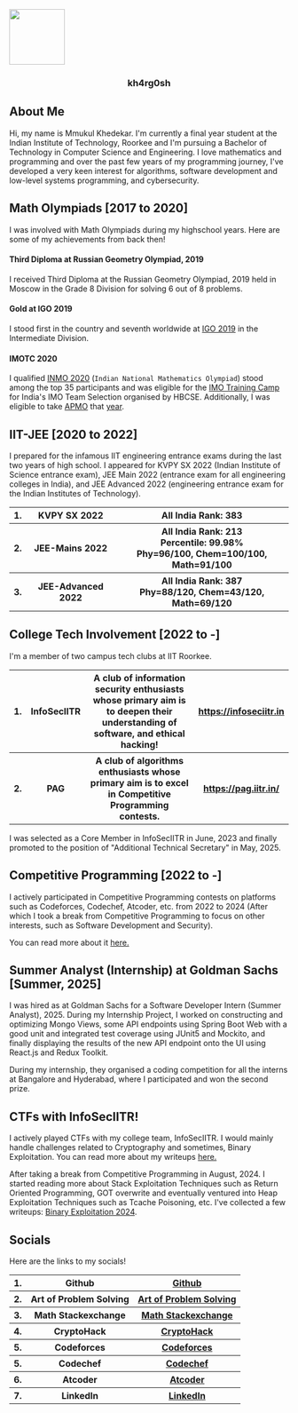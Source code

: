 <!-- ---
title: Hi there 👋
toc: false
--- -->
<img src="images/logo.jpg" align="center" width="100px"/>
<h3 style="text-align: center;">kh4rg0sh</h3>

## About Me
Hi, my name is Mmukul Khedekar. I'm currently a final year student at the Indian Institute of Technology, Roorkee and I'm pursuing a Bachelor of Technology in Computer Science and Engineering. I love mathematics and programming and over the past few years of my programming journey, I've developed a very keen interest for algorithms, software development and low-level systems programming, and cybersecurity. 

## Math Olympiads [2017 to 2020]
I was involved with Math Olympiads during my highschool years. Here are some of my achievements from back then!

#### Third Diploma at Russian Geometry Olympiad, 2019
I received Third Diploma at the Russian Geometry Olympiad, 2019 held in Moscow in the Grade 8 Division for solving 6 out of 8 problems.

#### Gold at IGO 2019
I stood first in the country and seventh worldwide at <a href="https://igo-official.com/?lang=en">IGO 2019</a> in the Intermediate Division.

#### IMOTC 2020
I qualified <a href="https://olympiads.hbcse.tifr.res.in/mathematical-olympiad/inmo/">INMO 2020</a> (`Indian National Mathematics Olympiad`) stood among the top 35 participants and was eligible for the <a href="https://olympiads.hbcse.tifr.res.in/wp-content/uploads/2020/04/List-of-students-invited-to-IMOTC-2020.pdf">IMO Training Camp </a> for India's IMO Team Selection organised by HBCSE. Additionally, I was eligible to take <a href="https://www.apmo-official.org/">APMO</a> that <a href="https://olympiads.hbcse.tifr.res.in/wp-content/uploads/2020/03/APMO-2020.pdf">year</a>. 

## IIT-JEE [2020 to 2022]
I prepared for the infamous IIT engineering entrance exams during the last two years of high school. I appeared for KVPY SX 2022 (Indian Institute of Science entrance exam), JEE Main 2022 (entrance exam for all engineering colleges in India), and JEE Advanced 2022 (engineering entrance exam for the Indian Institutes of Technology).

<table>
    <tr>
        <th>1.</th>
        <th>KVPY SX 2022</th>
        <th>All India Rank: 383</th>
    </tr>
    <tr>
        <th>2.</th>
        <th>JEE-Mains 2022</th>
        <th>All India Rank: 213 <br> Percentile: 99.98% <br> Phy=96/100, Chem=100/100, Math=91/100</th>
    </tr>
    <tr>
        <th>3.</th>
        <th>JEE-Advanced 2022</th>
        <th>All India Rank: 387 <br> Phy=88/120, Chem=43/120, Math=69/120</th>
    </tr>
</table>

## College Tech Involvement [2022 to -]
I'm a member of two campus tech clubs at IIT Roorkee.

<table>
    <tr>
        <th>1.</th>
        <th>InfoSecIITR</th>
        <th>A club of information security enthusiasts whose primary aim is to deepen their understanding of software, and ethical hacking!</th>
        <th><a href="https://infoseciitr.in">https://infoseciitr.in</a></th>
    </tr>
    <tr>
        <th>2.</th>
        <th>PAG</th>
        <th>A club of algorithms enthusiasts whose primary aim is to excel in Competitive Programming contests.</th>
        <th><a href="https://pag.iitr.in/">https://pag.iitr.in/</a></th>
    </tr>
</table>

I was selected as a Core Member in InfoSecIITR in June, 2023 and finally promoted to the position of "Additional Technical Secretary" in May, 2025. 

## Competitive Programming [2022 to -]
I actively participated in Competitive Programming contests on platforms such as Codeforces, Codechef, Atcoder, etc. from 2022 to 2024 (After which I took a break from Competitive Programming to focus on other interests, such as Software Development and Security).

You can read more about it <a href="https://kh4rg0sh.github.io/competitive_programming">here.</a>

## Summer Analyst (Internship) at Goldman Sachs [Summer, 2025]
I was hired as at Goldman Sachs for a Software Developer Intern (Summer Analyst), 2025. During my Internship Project, I worked on constructing and optimizing Mongo Views, some API endpoints using Spring Boot Web with a good unit and integrated test coverage using JUnit5 and Mockito, and finally displaying the results of the new API endpoint onto the UI using React.js and Redux Toolkit.

During my internship, they organised a coding competition for all the interns at Bangalore and Hyderabad, where I participated and won the second prize. 

## CTFs with InfoSecIITR!
I actively played CTFs with my college team, InfoSecIITR. I would mainly handle challenges related to Cryptography and sometimes, Binary Exploitation. You can read more about my writeups <a href="https://kh4rg0sh.github.io/ctf_writeups">here.</a>

After taking a break from Competitive Programming in August, 2024. I started reading more about Stack Exploitation Techniques such as Return Oriented Programming, GOT overwrite and eventually ventured into Heap Exploitation Techniques such as Tcache Poisoning, etc. I've collected a few writeups: <a href="https://github.com/kh4rg0sh/binary-exploitation-2024">Binary Exploitation 2024</a>. 

## Socials
Here are the links to my socials!
<table>
    <tr>
        <th>1.</th>
        <th>Github</th>
        <th><a href="https://github.com/kh4rg0sh">Github</a></th>
    </tr>
    <tr>
        <th>2.</th>
        <th>Art of Problem Solving</th>
        <th><a href="https://artofproblemsolving.com/community/user/378952">Art of Problem Solving</a></th>
    </tr>
    <tr>
        <th>3.</th>
        <th>Math Stackexchange</th>
        <th><a href="https://math.stackexchange.com/users/896141/alastormoody">Math Stackexchange</a></th>
    </tr>
    <tr>
        <th>4.</th>
        <th>CryptoHack</th>
        <th><a href="https://cryptohack.org/user/f00k3R/">CryptoHack</a></th>
    </tr>
    <tr>
        <th>5.</th>
        <th>Codeforces</th>
        <th><a href="https://codeforces.com/profile/ssravs">Codeforces</a></th>
    </tr>
    <tr>
        <th>5.</th>
        <th>Codechef</th>
        <th><a href="https://www.codechef.com/users/ssravs">Codechef</a></th>
    </tr>
    <tr>
        <th>6.</th>
        <th>Atcoder</th>
        <th><a href="https://atcoder.jp/users/fooker">Atcoder</a></th>
    </tr>
    <tr>
        <th>7.</th>
        <th>LinkedIn</th>
        <th><a href="https://www.linkedin.com/in/mmukul-khedekar-881b371b8/">LinkedIn</a></th>
    </tr>
</table>

